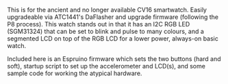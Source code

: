 This is for the ancient and no longer available CV16 smartwatch. Easily upgradeable via ATC1441's DaFlasher and upgrade firmware (following the P8 process). 
This watch stands out in that it has an I2C RGB LED (SGM31324) that can be set to blink and pulse to many colours, and a segmented LCD on top of the RGB LCD for a lower power,
always-on basic watch.

Included here is an Espruino firmware which sets the two buttons (hard and soft), startup script to set up the accelerometer and LCD(s), and some sample code for 
working the atypical hardware.
